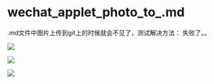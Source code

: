 # wechat_applet_photo_to_.md

.md文件中图片上传到git上的时候就会不见了，测试解决方法：
失败了。。




![](C:\Users\dtsea02\Desktop\git上传图片.md格式\images\2.png)

![](C:\Users\dtsea02\Desktop\git上传图片.md格式\images\3.png)







![](C:\Users\dtsea02\Desktop\git上传图片.md格式\images\1.jpg)



























